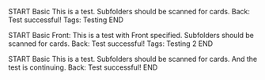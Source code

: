 <!-- CARD -->

START
Basic
This is a test. Subfolders should be scanned for cards.
Back: Test successful!
Tags: Testing
END

<!-- CARD -->

START
Basic
Front: This is a test with Front specified. Subfolders should be scanned for cards.
Back: Test successful!
Tags: Testing 2
END

<!-- CARD -->

START
Basic
This is a test. Subfolders should be scanned for cards.
And the test is continuing.
Back: Test successful!
END
